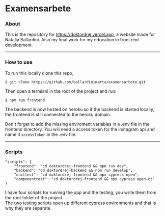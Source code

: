 # Examensarbete #
### About ####

This is the repository for https://doktordrej.vercel.app, a website made for Natalia Ballardini. Also my final work for my education in front end development.
****
### How to use ###

To run this locally clone this repo,
```
$ git clone https://github.com/ballardinimarta/examensarbete.git
```
Then open a termianl in the root of the project and run: 
```
$ npm run frontend
```
The backend is now hosted on heroku so if the backend is started locally, the frontend is still connected to the heroku domain.

Don't forget to add the missing enviroment variables in a .env file in the frontend directory. You will need a access token for the instagram api and name it `accessToken` in the .env file.

****


### Scripts ###
```  
"scripts": {
    "frontend": "cd doktordrej-frontend && npm run dev",
    "backend": "cd doktordrej-backend && npm run develop",
    "unittest": "cd doktordrej-frontend && npx cypress open",
    "componenttest": "cd doktordrej-frontend && npx cypress open-ct"
}
```
I have four scripts for running the app and the testing, you write them from the root folder of the project.<br/>
The two testing scripts open up different cypress environments and that is why they are separate.